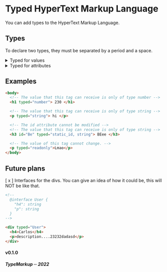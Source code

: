 # **Typed HyperText Markup Language**

You can add types to the HyperText Markup Language.

## **Types**
To declare two types, they must be separated by a period and a space.

<details>
  <summary> Typed for values </summary>

  - All types of JavaScript.
    + boolean ─ Example: true
    + number  ─ Example: `2332`
    + string  ─ Example: "Hello world!"
  
  - Others
    + readonly ─ Values cannot be changed.
    + uint ─ Integer numbers.

</details>

<details>
  <summary> Typed for attributes </summary>

  - Attributes
    + static_attr ─ No attribute can be modified.
    + static_class ─ The class attribute cannot be modified.
    + static_id ─ The id attribute cannot be modified.

</details>


## **Examples**

```HTML
<body>
  <!-- The value that this tag can receive is only of type number -->
  <h1 typed="number"> 230 </h1>

  <!-- The value that this tag can receive is only of type string -->
  <p typed="string"> hi </p>

  <!-- The id attribute cannot be modified -->
  <!-- The value that this tag can receive is only of type string -->
  <h3 id="Be" typed="static_id, string"> BEee </h3>

  <!-- The value of this tag cannot change. -->
  <p typed="readonly">Lmao</p>
</body>
```

## **Future plans**

[ x ] Interfaces for the divs.
You can give an idea of how it could be, this will NOT be like that.

```html
<!--
  @interface User {
    "h4": string
    "p": string
  }
-->

<div typed="User">
  <h4>Carlos</h4>
  <p>description....23232dadasd</p>
</div>
```

#### v0.1.0

##### **TypeMarkup ─ 2022**